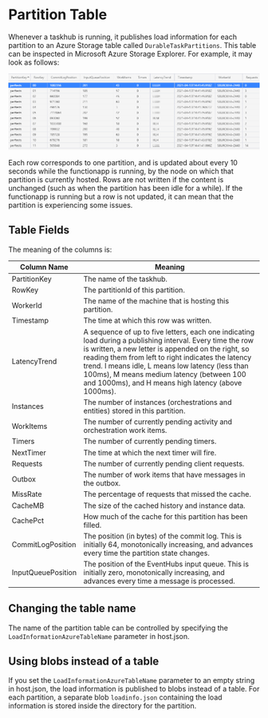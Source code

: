 # Partition Table

Whenever a taskhub is running, it publishes load information for each partition to an Azure Storage table called `DurableTaskPartitions`.
This table can be inspected in Microsoft Azure Storage Explorer. For example, it may look as follows:

![Partition Table](images/ptable.png)

Each row corresponds to one partition, and is updated about every 10 seconds while the functionapp is running, by the node on which that partition is currently hosted. Rows are not written if the content is unchanged (such as when the partition has been idle for a while). If the functionapp is running but a row is not updated, it can mean that the partition is experiencing some issues.

## Table Fields

The meaning of the columns is:

|Column Name | Meaning |
|--|--|
|PartitionKey| The name of the taskhub. |
|RowKey| The partitionId of this partition. |
|WorkerId| The name of the machine that is hosting this partition. |
|Timestamp| The time at which this row was written.  |
|LatencyTrend| A sequence of up to five letters, each one indicating load during a publishing interval. Every time the row is written, a new letter is appended on the right, so reading them from left to right indicates the latency trend. I means idle, L means low latency (less than 100ms), M means medium latency (between 100 and 1000ms), and H means high latency (above 1000ms).|
|Instances| The number of instances (orchestrations and entities) stored in this partition. |
|WorkItems| The number of currently pending activity and orchestration work items. |
|Timers| The number of currently pending timers. |
|NextTimer| The time at which the next timer will fire. |
|Requests|  The number of currently pending client requests. |
|Outbox| The number of work items that have messages in the outbox.|
|MissRate| The percentage of requests that missed the cache.|
|CacheMB| The size of the cached history and instance data. |
|CachePct| How much of the cache for this partition has been filled.|
|CommitLogPosition| The position (in bytes) of the commit log. This is initially 64, monotonically increasing, and advances every time the partition state changes. |
|InputQueuePosition| The position of the EventHubs input queue. This is initially zero, monotonically increasing, and advances every time a message is processed. |


## Changing the table name
The name of the partition table can be controlled by specifying the `LoadInformationAzureTableName` parameter in host.json.

## Using blobs instead of a table
If you set the `LoadInformationAzureTableName` parameter to an empty string in host.json, the load information is published to blobs instead of a table. For each partition, a separate blob `loadinfo.json` containing the load information is stored inside the directory for the partition.

